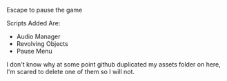 Escape to pause the game

Scripts Added Are:
- Audio Manager
- Revolving Objects
- Pause Menu

I don't know why at some point github duplicated my assets folder on here, I'm scared to delete one of them so I will not.
